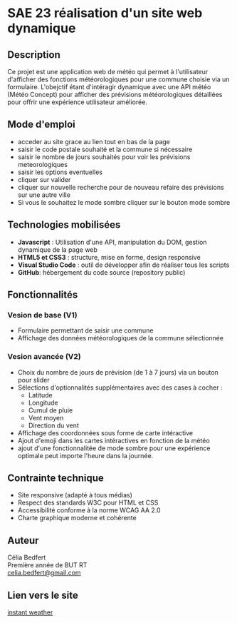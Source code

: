 # SAE 23 réalisation d'un site web dynamique

## Description 
Ce projet est une application web de météo qui permet à l'utilisateur d'afficher des fonctions météorologiques pour une commune choisie via un formulaire. 
L'obejctif étant d'intéragir dynamique avec une API météo (Météo Concept) pour afficher des prévisions météorologiques détaillées pour offrir une expérience utilisateur améliorée. 

## Mode d'emploi
- acceder au site grace au lien tout en bas de la page
- saisir le code postale souhaité et la commune si nécessaire 
- saisir le nombre de jours souhaités pour voir les prévisions meteorologiques
- saisir les options eventuelles
- cliquer sur valider
- cliquer sur nouvelle recherche pour de nouveau refaire des prévisions sur une autre ville
- Si vous le souhaitez le mode sombre cliquer sur le bouton mode sombre 

## Technologies mobilisées
- **Javascript** : Utilisation d'une API, manipulation du DOM, gestion dynamique de la page web
- **HTML5 et CSS3** : structure, mise en forme, design responsive
- **Visual Studio Code** : outil de développer afin de réaliser tous les scripts
- **GitHub**: hébergement du code source (repository public)

## Fonctionnalités 
### Vesion de base (V1)
- Formulaire permettant de saisir une commune
- Affichage des données météorologiques de la commune sélectionnée

### Vesion avancée (V2)
- Choix du nombre de jours de prévision (de 1 à 7 jours) via un bouton pour slider
- Sélections d'optionnalités supplémentaires avec des cases à cocher :
   - Latitude
   - Longitude
   - Cumul de pluie
   - Vent moyen
   - Direction du vent
- Affichage des coordonnées sous forme de carte intéractive
- Ajout d'emoji dans les cartes intéractives en fonction de la météo
- ajout d'une fonctionnalitée de mode sombre pour une expérience optimale peut importe l'heure dans la journée.

## Contrainte technique
- Site responsive (adapté à tous médias)
- Respect des standards W3C pour HTML et CSS
- Accessibilité conforme à la norme WCAG AA 2.0
- Charte graphique moderne et cohérente

## Auteur 
Célia Bedfert   
Première année de BUT RT   
celia.bedfert@gmail.com  

## Lien vers le site 
[instant weather](https://cicilafamille.github.io/SAE23/)
